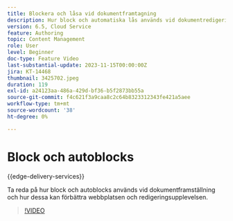 ```yaml
---
title: Blockera och låsa vid dokumentframtagning
description: Hur block och automatiska lås används vid dokumentredigering.
version: 6.5, Cloud Service
feature: Authoring
topic: Content Management
role: User
level: Beginner
doc-type: Feature Video
last-substantial-update: 2023-11-15T00:00:00Z
jira: KT-14468
thumbnail: 3425702.jpeg
duration: 119
exl-id: a24123aa-486a-429d-bf36-b5f2873bb55a
source-git-commit: f4c621f3a9caa8c2c64b8323312343fe421a5aee
workflow-type: tm+mt
source-wordcount: '38'
ht-degree: 0%

---
```


# Block och autoblocks

{{edge-delivery-services}}

Ta reda på hur block och autoblocks används vid dokumentframställning och hur dessa kan förbättra webbplatsen och redigeringsupplevelsen.

>[!VIDEO](https://video.tv.adobe.com/v/3425703/?learn=on)
